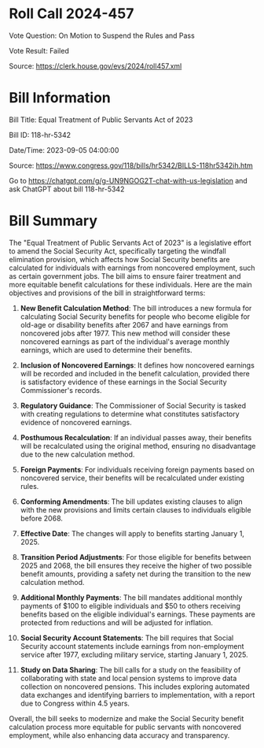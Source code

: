 # Roll Call 2024-457

Vote Question: On Motion to Suspend the Rules and Pass

Vote Result: Failed

Source: https://clerk.house.gov/evs/2024/roll457.xml

# Bill Information

Bill Title: Equal Treatment of Public Servants Act of 2023

Bill ID: 118-hr-5342

Date/Time: 2023-09-05 04:00:00

Source: https://www.congress.gov/118/bills/hr5342/BILLS-118hr5342ih.htm

Go to https://chatgpt.com/g/g-UN9NGOG2T-chat-with-us-legislation and ask ChatGPT about bill 118-hr-5342

# Bill Summary
The "Equal Treatment of Public Servants Act of 2023" is a legislative effort to amend the Social Security Act, specifically targeting the windfall elimination provision, which affects how Social Security benefits are calculated for individuals with earnings from noncovered employment, such as certain government jobs. The bill aims to ensure fairer treatment and more equitable benefit calculations for these individuals. Here are the main objectives and provisions of the bill in straightforward terms:

1. **New Benefit Calculation Method**: The bill introduces a new formula for calculating Social Security benefits for people who become eligible for old-age or disability benefits after 2067 and have earnings from noncovered jobs after 1977. This new method will consider these noncovered earnings as part of the individual's average monthly earnings, which are used to determine their benefits.

2. **Inclusion of Noncovered Earnings**: It defines how noncovered earnings will be recorded and included in the benefit calculation, provided there is satisfactory evidence of these earnings in the Social Security Commissioner's records.

3. **Regulatory Guidance**: The Commissioner of Social Security is tasked with creating regulations to determine what constitutes satisfactory evidence of noncovered earnings.

4. **Posthumous Recalculation**: If an individual passes away, their benefits will be recalculated using the original method, ensuring no disadvantage due to the new calculation method.

5. **Foreign Payments**: For individuals receiving foreign payments based on noncovered service, their benefits will be recalculated under existing rules.

6. **Conforming Amendments**: The bill updates existing clauses to align with the new provisions and limits certain clauses to individuals eligible before 2068.

7. **Effective Date**: The changes will apply to benefits starting January 1, 2025.

8. **Transition Period Adjustments**: For those eligible for benefits between 2025 and 2068, the bill ensures they receive the higher of two possible benefit amounts, providing a safety net during the transition to the new calculation method.

9. **Additional Monthly Payments**: The bill mandates additional monthly payments of $100 to eligible individuals and $50 to others receiving benefits based on the eligible individual's earnings. These payments are protected from reductions and will be adjusted for inflation.

10. **Social Security Account Statements**: The bill requires that Social Security account statements include earnings from non-employment service after 1977, excluding military service, starting January 1, 2025.

11. **Study on Data Sharing**: The bill calls for a study on the feasibility of collaborating with state and local pension systems to improve data collection on noncovered pensions. This includes exploring automated data exchanges and identifying barriers to implementation, with a report due to Congress within 4.5 years.

Overall, the bill seeks to modernize and make the Social Security benefit calculation process more equitable for public servants with noncovered employment, while also enhancing data accuracy and transparency.
